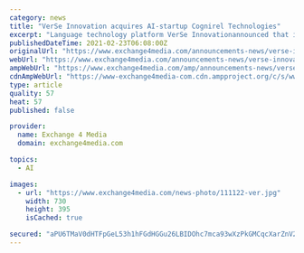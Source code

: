 ```yaml
---
category: news
title: "VerSe Innovation acquires AI-startup Cognirel Technologies"
excerpt: "Language technology platform VerSe Innovationannounced that it has acquired Cognirel Technologies, a Bengaluru-based AI solutions provider. VerSe will bring on board Cognirel Founder Ram Prakash to head its newly instituted AI Lab."
publishedDateTime: 2021-02-23T06:08:00Z
originalUrl: "https://www.exchange4media.com/announcements-news/verse-innovation-acquires-ai-startup-cognirel-technologies-111122.html"
webUrl: "https://www.exchange4media.com/announcements-news/verse-innovation-acquires-ai-startup-cognirel-technologies-111122.html"
ampWebUrl: "https://www.exchange4media.com/amp/announcements-news/verse-innovation-acquires-ai-startup-cognirel-technologies-111122.html"
cdnAmpWebUrl: "https://www-exchange4media-com.cdn.ampproject.org/c/s/www.exchange4media.com/amp/announcements-news/verse-innovation-acquires-ai-startup-cognirel-technologies-111122.html"
type: article
quality: 57
heat: 57
published: false

provider:
  name: Exchange 4 Media
  domain: exchange4media.com

topics:
  - AI

images:
  - url: "https://www.exchange4media.com/news-photo/111122-ver.jpg"
    width: 730
    height: 395
    isCached: true

secured: "aPU6TMaV0dHTFpGeL53h1hFGdHGGu26LBIDOhc7mca93wXzPkGMCqcXarZnV2f7UaeAu68OzpZNqHccAsHQMEL/kUg9sIdcgJB1/KGzr87kSw1mzVK1YMfosC669hpEseasg6Y/DyF4j0aO9vRJ08UeIg8X0oqiexPdLBXtfKJzB22mCHtFfw7QJkBicRDFKe/uS2Bg0ZQQAgtJ7+PZ9dITrF/R7CXwg7l9xZcCnb5CGtAKlgKfAzU6JuBi9iIjOcw8x4zFFOEzyAAXM/QRq4bTPdn2dfHC7U3QK7OWVAZP64H+sl72t/ETykwROfvz1VR0sQGx3ZYmljZlwKsv/23J86PHhfCs3yXiN7pG/5AI=;/Z+lb6uDz0iva0pfEVvBKA=="
---
```


